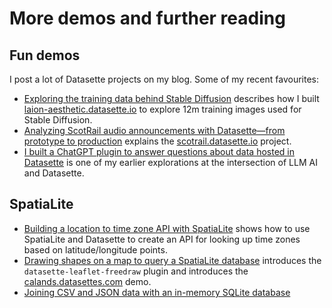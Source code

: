 # More demos and further reading

## Fun demos

I post a lot of Datasette projects on my blog. Some of my recent favourites:

- [Exploring the training data behind Stable Diffusion](https://simonwillison.net/2022/Sep/5/laion-aesthetics-weeknotes/) describes how I built [laion-aesthetic.datasette.io](https://laion-aesthetic.datasette.io/laion-aesthetic-6pls/images) to explore 12m training images used for Stable Diffusion.
- [Analyzing ScotRail audio announcements with Datasette—from prototype to production](https://simonwillison.net/2022/Aug/21/scotrail/) explains the [scotrail.datasette.io](https://scotrail.datasette.io/) project.
- [I built a ChatGPT plugin to answer questions about data hosted in Datasette](https://simonwillison.net/2023/Mar/24/datasette-chatgpt-plugin/) is one of my earlier explorations at the intersection of LLM AI and Datasette.

## SpatiaLite

- [Building a location to time zone API with SpatiaLite](https://datasette.io/tutorials/spatialite) shows how to use SpatiaLite and Datasette to create an API for looking up time zones based on latitude/longitude points.
- [Drawing shapes on a map to query a SpatiaLite database](https://simonwillison.net/2021/Jan/24/drawing-shapes-spatialite/) introduces the `datasette-leaflet-freedraw` plugin and introduces the [calands.datasettes.com](https://calands.datasettes.com/) demo.
- [Joining CSV and JSON data with an in-memory SQLite database](https://simonwillison.net/2021/Jun/19/sqlite-utils-memory/)